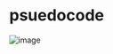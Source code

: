 # psuedocode
![image](https://github.com/user-attachments/assets/976749e9-31fe-4514-9d07-dd397a6e72ac)
